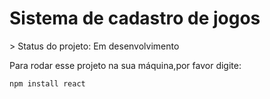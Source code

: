 <h1>Sistema de cadastro de jogos</h1>
> Status do projeto: Em desenvolvimento  

Para rodar esse projeto na sua máquina,por favor digite:

```
npm install react 
```
